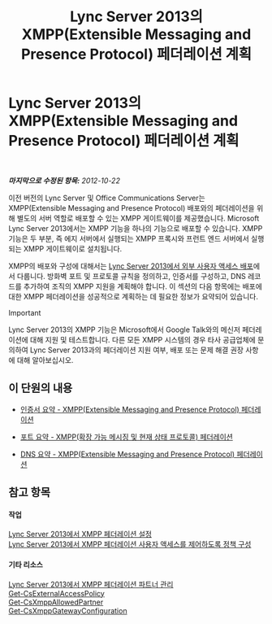 ﻿---
title: Lync Server 2013의 XMPP(Extensible Messaging and Presence Protocol) 페더레이션 계획
TOCTitle: Lync Server 2013의 XMPP(Extensible Messaging and Presence Protocol) 페더레이션 계획
ms:assetid: 952b33e2-1f58-4831-9a39-1dfec2a316ad
ms:mtpsurl: https://technet.microsoft.com/ko-kr/library/JJ205107(v=OCS.15)
ms:contentKeyID: 49304422
ms.date: 08/10/2015
mtps_version: v=OCS.15
ms.translationtype: HT
---

# Lync Server 2013의 XMPP(Extensible Messaging and Presence Protocol) 페더레이션 계획

 

_**마지막으로 수정된 항목:** 2012-10-22_

이전 버전의 Lync Server 및 Office Communications Server는 XMPP(Extensible Messaging and Presence Protocol) 배포와의 페더레이션을 위해 별도의 서버 역할로 배포할 수 있는 XMPP 게이트웨이를 제공했습니다. Microsoft Lync Server 2013에서는 XMPP 기능을 하나의 기능으로 배포할 수 있습니다. XMPP 기능은 두 부분, 즉 에지 서버에서 실행되는 XMPP 프록시와 프런트 엔드 서버에서 실행되는 XMPP 게이트웨이로 설치됩니다.

XMPP의 배포와 구성에 대해서는 [Lync Server 2013에서 외부 사용자 액세스 배포](lync-server-2013-deploying-external-user-access.md)에서 다룹니다. 방화벽 포트 및 프로토콜 규칙을 정의하고, 인증서를 구성하고, DNS 레코드를 추가하여 조직의 XMPP 지원을 계획해야 합니다. 이 섹션의 다음 항목에는 배포에 대한 XMPP 페더레이션을 성공적으로 계획하는 데 필요한 정보가 요약되어 있습니다.


> [!IMPORTANT]
> Lync Server 2013의 XMPP 기능은 Microsoft에서 Google Talk와의 메신저 페더레이션에 대해 지원 및 테스트합니다. 다른 모든 XMPP 시스템의 경우 타사 공급업체에 문의하여 Lync Server 2013과의 페더레이션 지원 여부, 배포 또는 문제 해결 권장 사항에 대해 알아보십시오.



## 이 단원의 내용

  - [인증서 요약 - XMPP(Extensible Messaging and Presence Protocol) 페더레이션](lync-server-2013-certificate-summary-extensible-messaging-and-presence-protocol-xmpp-federation.md)

  - [포트 요약 - XMPP(확장 가능 메시징 및 현재 상태 프로토콜) 페더레이션](lync-server-2013-port-summary-extensible-messaging-and-presence-protocol-xmpp-federation.md)

  - [DNS 요약 - XMPP(Extensible Messaging and Presence Protocol) 페더레이션](lync-server-2013-dns-summary-extensible-messaging-and-presence-protocol-xmpp-federation.md)

## 참고 항목

#### 작업

[Lync Server 2013에서 XMPP 페더레이션 설정](lync-server-2013-setting-up-xmpp-federation.md)  
[Lync Server 2013에서 XMPP 페더레이션 사용자 액세스를 제어하도록 정책 구성](lync-server-2013-configure-policies-to-control-xmpp-federated-user-access.md)  

#### 기타 리소스

[Lync Server 2013에서 XMPP 페더레이션 파트너 관리](lync-server-2013-manage-xmpp-federated-partners-for-your-organization.md)  
[Get-CsExternalAccessPolicy](https://docs.microsoft.com/en-us/powershell/module/skype/Get-CsExternalAccessPolicy)  
[Get-CsXmppAllowedPartner](https://docs.microsoft.com/en-us/powershell/module/skype/Get-CsXmppAllowedPartner)  
[Get-CsXmppGatewayConfiguration](https://docs.microsoft.com/en-us/powershell/module/skype/Get-CsXmppGatewayConfiguration)

